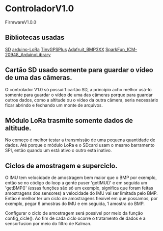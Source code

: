 # ControladorV1.0
FirmwareV1.0.0

## Bibliotecas usadas
[SD](https://github.com/arduino-libraries/SD)
[arduino-LoRa](https://github.com/sandeepmistry/arduino-LoRa)
[TinyGPSPlus](https://github.com/mikalhart/TinyGPSPlus)
[Adafruit_BMP3XX](https://github.com/adafruit/Adafruit_BMP3XX)
[SparkFun_ICM-20948_ArduinoLibrary](https://github.com/sparkfun/SparkFun_ICM-20948_ArduinoLibrary)

## Cartão SD usado somente para guardar o vídeo de uma das câmeras.
O controlador V1.0 só possui 1 cartão SD, a princípio acho melhor usá-lo somente para guardar o vídeo
de uma das câmeras porque para guardar outros dados, como a altitude ou o vídeo da outra câmera, seria 
necessário ficar abrindo e fechando um monte de arquivos. 

## Módulo LoRa trasmite somente dados de altitude.
No começo é melhor testar a transmissão de uma pequena quantidade de dados. Até porque o módulo LoRa e o SDcard usam o mesmo barramento SPI, então quando um está  ativo o outro está inativo.

## Ciclos de amostragem e superciclo.
O IMU tem velocidade de amostragem bem maior que o BMP por exemplo, então se no código do loop a gente puser 'getIMU()' e em seguida um 'getBMP()' (essas funções são só um exemplo, significa que foram feitas amostragens dos sensores) a velocidade do IMU vai ser limitada pelo BMP. Então é melhor ter um ciclo de amostragens flexível em que possamos, por exemplo, pegar 6 amostras do IMU e em seguida, 1 amostra do BMP.

Configurar o ciclo de amostragem será possível por meio da função config_cicle(). Ao fim de cada ciclo ocorre o tratamento de dados e a sensorfusion por meio do filtro de Kalman.
